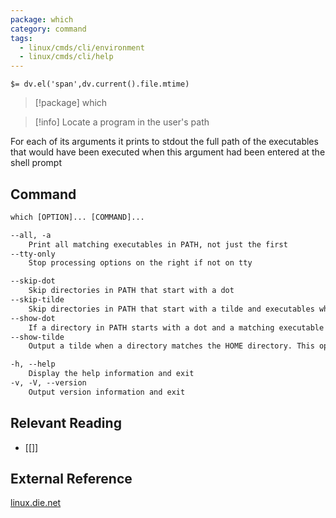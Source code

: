 ```yaml
---
package: which
category: command
tags:
  - linux/cmds/cli/environment
  - linux/cmds/cli/help
---
```


`$= dv.el('span',dv.current().file.mtime)`
> [!package] which

> [!info] Locate a program in the user's path

For each of its arguments it prints to stdout the full path of the executables that would have been executed when this argument had been entered at the shell prompt

## Command
```txt
which [OPTION]... [COMMAND]...

--all, -a
	Print all matching executables in PATH, not just the first
--tty-only
	Stop processing options on the right if not on tty

--skip-dot
	Skip directories in PATH that start with a dot
--skip-tilde
	Skip directories in PATH that start with a tilde and executables which reside in the HOME directory
--show-dot
	If a directory in PATH starts with a dot and a matching executable was found for that path, then print the relative path
--show-tilde
	Output a tilde when a directory matches the HOME directory. This option is ignored when which is invoked as root

-h, --help
	Display the help information and exit 
-v, -V, --version
	Output version information and exit
```

## Relevant Reading
- [[]]

## External Reference
[linux.die.net](https://linux.die.net/man/1/which)
